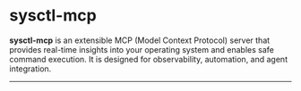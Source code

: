 # sysctl-mcp

**sysctl-mcp** is an extensible MCP (Model Context Protocol) server that provides real-time insights into your operating system and enables safe command execution. It is designed for observability, automation, and agent integration.

---
